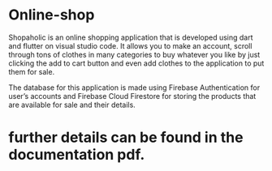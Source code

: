 # Online-shop

Shopaholic is an online shopping application that is developed using dart and flutter on visual 
studio code. It allows you to make an account, scroll through tons of clothes in many categories to 
buy whatever you like by just clicking the add to cart button and even add clothes to the 
application to put them for sale. 

The database for this application is made using Firebase Authentication for user’s accounts and 
Firebase Cloud Firestore for storing the products that are available for sale and their details. 

# further details can be found in the documentation pdf.
